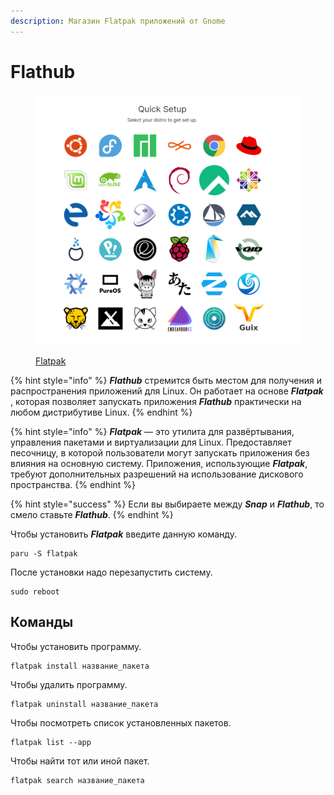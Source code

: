 ```yaml
---
description: Магазин Flatpak приложений от Gnome
---
```


# Flathub

<figure><img src="../../.gitbook/assets/image (4).png" alt=""><figcaption><p><a href="https://flatpak.org/setup/">Flatpak</a></p></figcaption></figure>

{% hint style="info" %}
_**Flathub**_ стремится быть местом для получения и распространения приложений для Linux. Он работает на основе _**Flatpak**_ , которая позволяет запускать приложения _**Flathub**_ практически на любом дистрибутиве Linux.
{% endhint %}

{% hint style="info" %}
_**Flatpak**_ — это утилита для развёртывания, управления пакетами и виртуализации для Linux. Предоставляет песочницу, в которой пользователи могут запускать приложения без влияния на основную систему. Приложения, использующие _**Flatpak**_, требуют дополнительных разрешений на использование дискового пространства.
{% endhint %}

{% hint style="success" %}
Если вы выбираете между _**Snap**_ и _**Flathub**_, то смело ставьте _**Flathub**_.
{% endhint %}

Чтобы установить _**Flatpak**_ введите данную команду.

```shell
paru -S flatpak
```

После установки надо перезапустить систему.

```shell
sudo reboot
```

## Команды

Чтобы установить программу.

```shell
flatpak install название_пакета
```

Чтобы удалить программу.

```shell
flatpak uninstall название_пакета
```

Чтобы  посмотреть список установленных пакетов.

```shell
flatpak list --app
```

Чтобы найти тот или иной пакет.

```shell
flatpak search название_пакета
```
